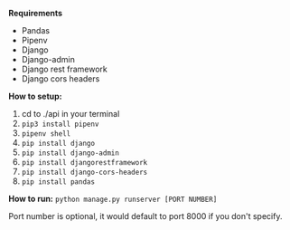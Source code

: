 **Requirements**

- Pandas
- Pipenv
- Django
- Django-admin
- Django rest framework
- Django cors headers


**How to setup:**
1. cd to ./api in your terminal
2. `pip3 install pipenv`
3. `pipenv shell`
4. `pip install django`
5. `pip install django-admin`
6. `pip install djangorestframework`
7. `pip install django-cors-headers`
8. `pip install pandas` 

**How to run:**
`python manage.py runserver [PORT NUMBER]`

Port number is optional, it would default to port 8000 if you don't specify.

